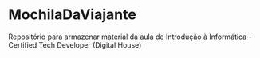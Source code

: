 # MochilaDaViajante
Repositório para armazenar material da aula de Introdução à Informática - Certified Tech Developer (Digital House)
